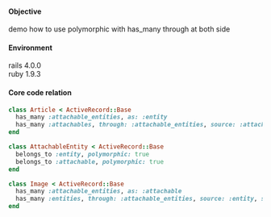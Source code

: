 #### Objective
demo how to use polymorphic with has_many through at both side

#### Environment

rails 4.0.0 <br/> 
ruby 1.9.3 <br/>

#### Core code relation

```ruby
class Article < ActiveRecord::Base
  has_many :attachable_entities, as: :entity
  has_many :attachables, through: :attachable_entities, source: :attachable, source_type: Image 
end

class AttachableEntity < ActiveRecord::Base
  belongs_to :entity, polymorphic: true
  belongs_to :attachable, polymorphic: true
end

class Image < ActiveRecord::Base
  has_many :attachable_entities, as: :attachable
  has_many :entities, through: :attachable_entities, source: :entity, source_type: Article 
end
```